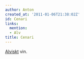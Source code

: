 ```yaml
---
author: Anton
created_at: '2011-01-06T21:38:02Z'
id: Cenari
links:
  mention:
  - Alv
title: Cenari
---
```


[Alviskt] vin.

  [Alviskt]: Alv
